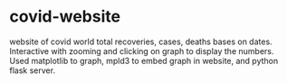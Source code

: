 # covid-website

website of covid world total recoveries, cases, deaths bases on dates. Interactive with zooming and clicking on graph to display the numbers. Used matplotlib to graph, mpld3 to embed graph in website, and python flask server.
